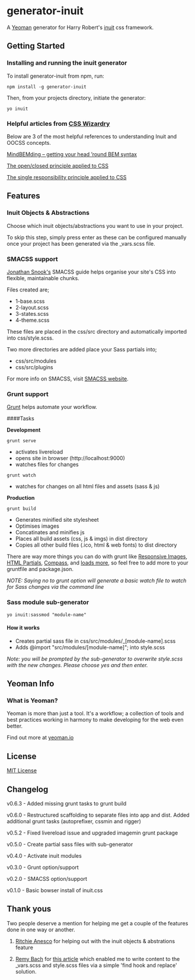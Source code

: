 # generator-inuit

A [Yeoman](http://yeoman.io) generator for Harry Robert's [inuit](http://inuitcss.com) css framework.

## Getting Started

### Installing and running the inuit generator

To install generator-inuit from npm, run:

```
npm install -g generator-inuit
```

Then, from your projects directory, initiate the generator:

```
yo inuit
```

### Helpful articles from [CSS Wizardry](http://csswizardry.com)
Below are 3 of the most helpful references to understanding Inuit and OOCSS concepts.

[MindBEMding – getting your head ’round BEM syntax](http://csswizardry.com/2013/01/mindbemding-getting-your-head-round-bem-syntax/)

[The open/closed principle applied to CSS](http://csswizardry.com/2012/06/the-open-closed-principle-applied-to-css/)

[The single responsibility principle applied to CSS](http://csswizardry.com/2012/04/the-single-responsibility-principle-applied-to-css/)

## Features

### Inuit Objects & Abstractions
Choose which inuit objects/abstractions you want to use in your project.

To skip this step, simply press enter as these can be configured manually once your project has been generated via the _vars.scss file.

### SMACSS support
[Jonathan Snook's](http://snook.ca) SMACSS guide helps organise your site's CSS into flexible, maintainable chunks.

Files created are;
- 1-base.scss
- 2-layout.scss
- 3-states.scss
- 4-theme.scss

These files are placed in the css/src directory and automatically imported into css/style.scss.

Two more directories are added place your Sass partials into;
- css/src/modules
- css/src/plugins

For more info on SMACSS, visit [SMACSS website](http://smacss.com).

### Grunt support
[Grunt](http://gruntjs.com) helps automate your workflow.

####Tasks

**Development**

```
grunt serve
```

- activates livereload
- opens site in browser (http://localhost:9000)
- watches files for changes

```
grunt watch
```

- watches for changes on all html files and assets (sass & js)

**Production**

```
grunt build
```

- Generates minified site stylesheet
- Optimises images
- Concatinates and minifies js
- Places all build assets (css, js & imgs) in dist directory
- Copies all other build files (.ico, html & web fonts) to dist directory

There are way more things you can do with grunt like [Responsive Images](https://github.com/andismith/grunt-responsive-images), [HTML Partials](https://github.com/vanetix/grunt-includes), [Compass](https://github.com/gruntjs/grunt-contrib-compass), and [loads more](http://gruntjs.com/plugins), so feel free to add more to your gruntfile and package.json.

*NOTE: Saying no to grunt option will generate a basic watch file to watch for Sass changes via the command line*

### Sass module sub-generator

```
yo inuit:sassmod "module-name"
```

#### How it works
- Creates partial sass file in css/src/modules/_[module-name].scss
- Adds @import "src/modules/[module-name]"; into style.scss

*Note: you will be prompted by the sub-generator to overwrite style.scss with the new changes. Please choose yes and then enter.*

## Yeoman Info

### What is Yeoman?
Yeoman is more than just a tool. It's a workflow; a collection of tools and best practices working in harmony to make developing for the web even better.

Find out more at [yeoman.io](http://yeoman.io)

## License

[MIT License](http://en.wikipedia.org/wiki/MIT_License)

## Changelog

v0.6.3 - Added missing grunt tasks to grunt build

v0.6.0 - Restructured scaffolding to separate files into app and dist. Added additional grunt tasks (autoprefixer, cssmin and rigger)

v0.5.2 - Fixed livereload issue and upgraded imagemin grunt package

v0.5.0 - Create partial sass files with sub-generator

v0.4.0 - Activate inuit modules

v0.3.0 - Grunt option/support

v0.2.0 - SMACSS option/support

v0.1.0 - Basic bowser install of inuit.css

## Thank yous
Two people deserve a mention for helping me get a couple of the features done in one way or another.

1. [Ritchie Anesco](https://github.com/ritchieanesco) for helping out with the inuit objects & abstrations feature

2. [Remy Bach](https://github.com/remybach) for [this article](http://remy.bach.me.uk/blog/2013/10/updating-existing-files-with-yeoman/) which enabled me to write content to the _vars.scss and style.scss files via a simple 'find hook and replace' solution.